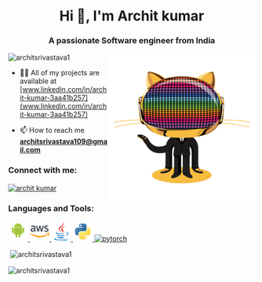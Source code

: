 <h1 align="center">Hi 👋, I'm Archit kumar</h1>
<h3 align="center">A passionate Software engineer from India</h3>
<img align="right" alt="GIF" height="300px" src='https://github.com/theakshayraj/Cool-Readme-ideas/blob/68f1ef2bf6a85ea818233d33b6a5085d15249940/data/octocat/daftpunktocat-guy.gif' />

<p align="left"> <img src="https://komarev.com/ghpvc/?username=architsrivastava1&label=Profile%20views&color=0e75b6&style=flat" alt="architsrivastava1" /> </p>

- 👨‍💻 All of my projects are available at [www.linkedin.com/in/archit-kumar-3aa41b257](www.linkedin.com/in/archit-kumar-3aa41b257)

- 📫 How to reach me **architsrivastava109@gmail.com**

<h3 align="left">Connect with me:</h3>
<p align="left">
<a href="https://linkedin.com/in/archit kumar" target="blank"><img align="center" src="https://raw.githubusercontent.com/rahuldkjain/github-profile-readme-generator/master/src/images/icons/Social/linked-in-alt.svg" alt="archit kumar" height="30" width="40" /></a>
</p>

<h3 align="left">Languages and Tools:</h3>
<p align="left"> <a href="https://developer.android.com" target="_blank" rel="noreferrer"> <img src="https://raw.githubusercontent.com/devicons/devicon/master/icons/android/android-original-wordmark.svg" alt="android" width="40" height="40"/> </a> <a href="https://aws.amazon.com" target="_blank" rel="noreferrer"> <img src="https://raw.githubusercontent.com/devicons/devicon/master/icons/amazonwebservices/amazonwebservices-original-wordmark.svg" alt="aws" width="40" height="40"/> </a> <a href="https://www.java.com" target="_blank" rel="noreferrer"> <img src="https://raw.githubusercontent.com/devicons/devicon/master/icons/java/java-original.svg" alt="java" width="40" height="40"/> </a> <a href="https://www.python.org" target="_blank" rel="noreferrer"> <img src="https://raw.githubusercontent.com/devicons/devicon/master/icons/python/python-original.svg" alt="python" width="40" height="40"/> </a> <a href="https://pytorch.org/" target="_blank" rel="noreferrer"> <img src="https://www.vectorlogo.zone/logos/pytorch/pytorch-icon.svg" alt="pytorch" width="40" height="40"/> </a> </p>

<p>&nbsp;<img align="center" src="https://github-readme-stats.vercel.app/api?username=architsrivastava1&show_icons=true&locale=en" alt="architsrivastava1" /></p>

<p><img align="center" src="https://github-readme-streak-stats.herokuapp.com/?user=architsrivastava1&" alt="architsrivastava1" /></p>
